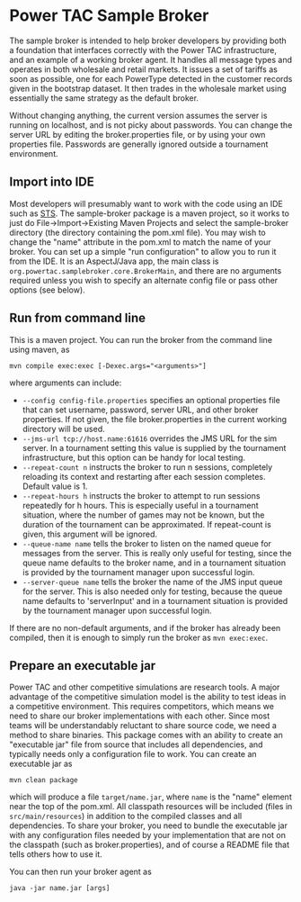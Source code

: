 Power TAC Sample Broker
=======================

The sample broker is intended to help broker developers by providing both a foundation that interfaces 
correctly with the Power TAC infrastructure, and an example of a working broker agent. 
It handles all message types and operates in both wholesale and retail markets. 
It issues a set of tariffs as soon as possible, one for each PowerType detected in 
the customer records given in the bootstrap dataset. It then trades in the wholesale market 
using essentially the same strategy as the default broker. 

Without changing anything, the current version assumes the server is running on localhost, and is 
not picky about passwords. You can change the server URL by editing the broker.properties file, 
or by using your own properties file. Passwords are generally ignored outside a tournament environment.

Import into IDE
---------------

Most developers will presumably want to work with the code using an 
IDE such as [STS](http://www.springsource.org/sts). The sample-broker package is a maven project, 
so it works to just do File->Import->Existing Maven Projects and select the sample-broker directory 
(the directory containing the pom.xml file). You may wish to change the "name" attribute in the pom.xml to match the name of your broker. You can set up a simple "run configuration" to allow you to run it from the IDE. It is an AspectJ/Java app, the main class is `org.powertac.samplebroker.core.BrokerMain`, and there are no arguments required unless you wish to specify an alternate config file or pass other options (see below).

Run from command line
---------------------

This is a maven project. You can run the broker from the command line using maven, as

`mvn compile exec:exec [-Dexec.args="<arguments>"]`

where arguments can include:

* `--config config-file.properties` specifies an optional properties file that can set username, password, 
     server URL, and other broker properties. If not given, the file broker.properties in the current working 
     directory will be used. 
* `--jms-url tcp://host.name:61616` overrides the JMS URL for the sim server. In a tournament setting this 
     value is supplied by the tournament infrastructure, but this option can be handy for local testing.
* `--repeat-count n` instructs the broker to run n sessions, completely reloading its context and restarting 
     after each session completes. Default value is 1.
* `--repeat-hours h` instructs the broker to attempt to run sessions repeatedly for h hours. This is especially 
     useful in a tournament situation, where the number of games may not be known, but the duration of the 
     tournament can be approximated. If repeat-count is given, this argument will be ignored.
* `--queue-name name` tells the broker to listen on the named queue for messages from the server. This is really 
     only useful for testing, since the queue name defaults to the broker name, and in a tournament situation 
     is provided by the tournament manager upon successful login.
* `--server-queue name` tells the broker the name of the JMS input queue for the server. This is also needed 
     only for testing, because the queue name defaults to 'serverInput' and in a tournament situation is provided 
     by the tournament manager upon successful login.

If there are no non-default arguments, and if the broker has already been compiled, then it is enough to simply 
run the broker as `mvn exec:exec`.

Prepare an executable jar
---------------------------

Power TAC and other competitive simulations are research tools. A major advantage of the competitive simulation 
model is the ability to test ideas in a competitive environment. This requires competitors, which means we need 
to share our broker implementations with each other. Since most teams will be understandably reluctant to 
share source code, we need a method to share binaries. This package comes with an ability to create an 
"executable jar" file from source that includes all dependencies, and typically needs only a configuration file 
to work. You can create an executable jar as

`mvn clean package`

which will produce a file `target/name.jar`, where `name` is the "name" element near the top of the pom.xml. 
All classpath resources will be included (files in `src/main/resources`) in addition to the compiled classes 
and all dependencies. To share your broker, you need to bundle the executable jar with any configuration files 
needed by your implementation that are not on the classpath (such as broker.properties), and of course a README 
file that tells others how to use it.

You can then run your broker agent as

`java -jar name.jar [args]`

